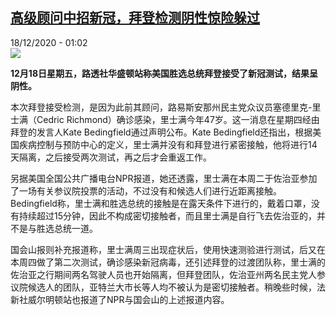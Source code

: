 <!--1608256514000-->
[高级顾问中招新冠，拜登检测阴性惊险躲过](http://www.rfi.fr//cn/%E5%9B%BD%E9%99%85/20201218-%E9%AB%98%E7%BA%A7%E9%A1%BE%E9%97%AE%E4%B8%AD%E6%8B%9B%E6%96%B0%E5%86%A0%EF%BC%8C%E6%8B%9C%E7%99%BB%E6%A3%80%E6%B5%8B%E9%98%B4%E6%80%A7%E6%83%8A%E9%99%A9%E8%BA%B2%E8%BF%87)
------

<div>18/12/2020 - 01:02</div><img src="https://s.rfi.fr/media/display/ee00fc6e-40c3-11eb-8b9e-005056a964fe/w:310/p:16x9/AP20352778434358.jpg"><p><strong>12月18日星期五，路透社华盛顿站称美国胜选总统拜登接受了新冠测试，结果呈阴性。</strong></p><div class="t-content__body u-clearfix"><p>本次拜登接受检测，是因为此前其顾问，路易斯安那州民主党众议员塞德里克-里士满（Cedric Richmond）确诊感染，里士满今年47岁。这一消息在星期四经由拜登的发言人Kate Bedingfield通过声明公布。Kate Bedingfield还指出，根据美国疾病控制与预防中心的定义，里士满并没有和拜登进行紧密接触，他将进行14天隔离，之后接受两次测试，再之后才会重返工作。</p><p>另据美国全国公共广播电台NPR报道，她还透露，里士满在本周二于佐治亚参加了一场有关参议院投票的活动，不过没有和候选人们进行近距离接触。Bedingfield称，里士满和胜选总统的接触是在露天条件下进行的，戴着口罩，没有持续超过15分钟，因此不构成密切接触者，而且里士满是自行飞去佐治亚的，并不是与胜选总统一道。</p><p>国会山报则补充报道称，里士满周三出现症状后，使用快速测验进行测试，后又在本周四做了第二次测试，确诊感染新冠病毒，还引述拜登的过渡团队称，里士满的佐治亚之行期间两名驾驶人员也开始隔离，但拜登团队，佐治亚州两名民主党人参议院候选人的团队，亚特兰大市长等人均不被认为是密切接触者。稍晚些时候，法新社威尔明顿站也报道了NPR与国会山的上述报道内容。</p><div class="o-self-promo o-self-promo--nl o-self-promo--hidden" data-selfpromo-newsletter></div><div class="o-self-promo o-self-promo--app o-self-promo--hidden" data-selfpromo-app></div></div>
